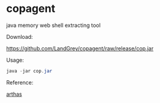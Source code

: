 # copagent
java memory web shell extracting tool



Download:

https://github.com/LandGrey/copagent/raw/release/cop.jar



Usage:

```java
java -jar cop.jar
```



Reference:

[arthas](https://github.com/alibaba/arthas)

